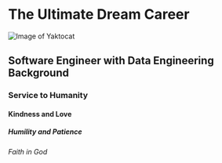 # The Ultimate Dream Career
![Image of Yaktocat](https://octodex.github.com/images/yaktocat.png)
## Software Engineer with Data Engineering Background
### Service to Humanity
#### Kindness and Love
##### Humility and Patience
###### Faith in God
